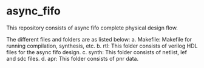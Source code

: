 # async_fifo
This repository consists of async fifo complete physical design flow.

The different files and folders are as listed below:
a. Makefile: Makefile for running compilation, synthesis, etc.
b. rtl: This folder consists of verilog HDL files for the async fifo design.
c. synth: This folder consists of netlist, lef and sdc files.
d. apr: This folder consists of pnr data.
